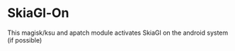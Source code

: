 # SkiaGl-On
This magisk/ksu and apatch module activates SkiaGl on the android system (if possible) 
